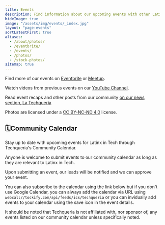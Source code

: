 ```yaml
---
title: Events
description: Find information about our upcoming events with other Latinx in Tech.
hideImage: true
image: "/assets/img/events/_index.jpg"
layout: "page-events"
sortLatestFirst: true
aliases:
  - /about/photos/
  - /eventbrite/
  - /events/
  - /photos/
  - /stock-photos/
sitemap: true
---
```


Find more of our events on [Eventbrite](https://techqueria.eventbrite.com) or [Meetup](https://meetup.com/techqueria).

Watch videos from previous events on our [YouTube Channel](https://www.youtube.com/channel/UCUhXR0BOgyqrS1E_Sr4PVjQ).

Read event recaps and other posts from our community [on our news section, La Techqueria](/news/).

Photos are licensed under a [CC BY-NC-ND 4.0](https://creativecommons.org/licenses/by-nc-nd/4.0/) license.

<h2 id="community-calendar"><span class="mr-sm">🗓</span>Community Calendar</h2>

Stay up to date with upcoming events for Latinx in Tech through Techqueria's Community Calendar.

Anyone is welcome to submit events to our community calendar as long as they are relevant to Latinx in Tech.

Upon submitting an event, our leads will be notified and we can approve your event.

You can also subscribe to the calendar using the link below but if you don't use Google Calendar, you can always add the calendar via URL using `webcal://tockify.com/api/feeds/ics/techqueria` or you can invidually add events to your calendar using the save icon in the event details.

It should be noted that Techqueria is not affiliated with, nor sponsor of, any events listed on our community calendar unless specifically noted.
